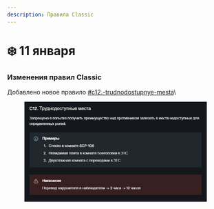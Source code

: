 ```yaml
---
description: Правила Classic
---
```


# ❄️ 11 января

### Изменения правил Classic

Добавлено новое правило [#c12.-trudnodostupnye-mesta](../../rules/classic.md#c12.-trudnodostupnye-mesta "mention")\\

<figure><img src="../../.gitbook/assets/image (1) (1) (1) (1) (1) (1) (1) (1) (1) (1).png" alt=""><figcaption></figcaption></figure>
